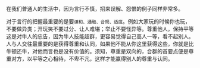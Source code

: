 在我们普通人的生活中，因为言行不慎，招来误解、怨恨的例子同样非常多。

对于言行的把握最重要的是要`谦和、通融、合规、适度`。例如大家玩的时候你也玩，不要做异类；开玩笑不要过分、让人难堪；举止不要怪异等。尊重他人，保持平等 这是对牛人的忠告，因为牛人技能超群，更容易觉得自己高人一等，看不起别人。人与人交往最重要的是获得尊重和认同，如果他不能从你这里获得这些，你就是比牛顿还牛，对他而言也是没有价值的。须知，尊重是双向的，合群的首要点便是尊重对方，以平等之心相待，不卑不亢，这样才能赢得别人的尊重与认同。